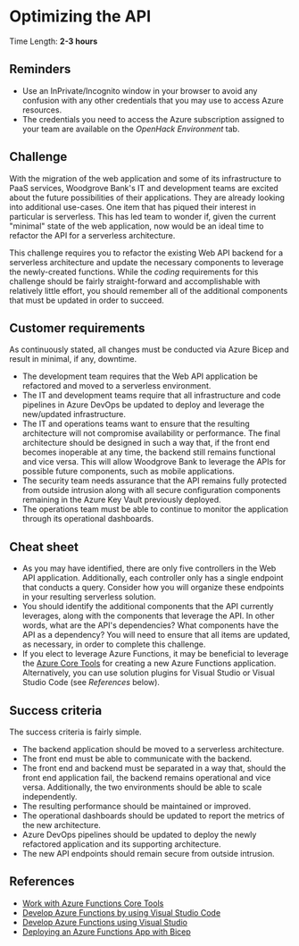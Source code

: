# Optimizing the API

Time Length: **2-3 hours**

## Reminders

* Use an InPrivate/Incognito window in your browser to avoid any confusion with any other credentials that you may use to access Azure resources.
* The credentials you need to access the Azure subscription assigned to your team are available on the _OpenHack Environment_ tab.

## Challenge

With the migration of the web application and some of its infrastructure to PaaS services, Woodgrove Bank's IT and development teams are excited about the future possibilities of their applications. They are already looking into additional use-cases. One item that has piqued their interest in particular is serverless. This has led team to wonder if, given the current "minimal" state of the web application, now would be an ideal time to refactor the API for a serverless architecture.

This challenge requires you to refactor the existing Web API backend for a serverless architecture and update the necessary components to leverage the newly-created functions. While the _coding_ requirements for this challenge should be fairly straight-forward and accomplishable with relatively little effort, you should remember all of the additional components that must be updated in order to succeed.

## Customer requirements

As continuously stated, all changes must be conducted via Azure Bicep and result in minimal, if any, downtime.

* The development team requires that the Web API application be refactored and moved to a serverless environment.
* The IT and development teams require that all infrastructure and code pipelines in Azure DevOps be updated to deploy and leverage the new/updated infrastructure.
* The IT and operations teams want to ensure that the resulting architecture will not compromise availability or performance. The final architecture should be designed in such a way that, if the front end becomes inoperable at any time, the backend still remains functional and vice versa. This will allow Woodgrove Bank to leverage the APIs for possible future components, such as mobile applications.
* The security team needs assurance that the API remains fully protected from outside intrusion along with all secure configuration components remaining in the Azure Key Vault previously deployed.
* The operations team must be able to continue to monitor the application through its operational dashboards.

## Cheat sheet

* As you may have identified, there are only five controllers in the Web API application. Additionally, each controller only has a single endpoint that conducts a query. Consider how you will organize these endpoints in your resulting serverless solution.
* You should identify the additional components that the API currently leverages, along with the components that leverage the API. In other words, what are the API's dependencies? What components have the API as a dependency? You will need to ensure that all items are updated, as necessary, in order to complete this challenge.
* If you elect to leverage Azure Functions, it may be beneficial to leverage the <a href="https://docs.microsoft.com/azure/azure-functions/functions-run-local" target="_blank">Azure Core Tools</a> for creating a new Azure Functions application. Alternatively, you can use solution plugins for Visual Studio or Visual Studio Code (see _References_ below).

## Success criteria

The success criteria is fairly simple.

* The backend application should be moved to a serverless architecture.
* The front end must be able to communicate with the backend.
* The front end and backend must be separated in a way that, should the front end application fail, the backend remains operational and vice versa. Additionally, the two environments should be able to scale independently.
* The resulting performance should be maintained or improved.
* The operational dashboards should be updated to report the metrics of the new architecture.
* Azure DevOps pipelines should be updated to deploy the newly refactored application and its supporting architecture.
* The new API endpoints should remain secure from outside intrusion.

## References

* <a href="https://docs.microsoft.com/azure/azure-functions/functions-run-local" target="_blank">Work with Azure Functions Core Tools</a>
* <a href="https://docs.microsoft.com/azure/azure-functions/functions-develop-vs-code?tabs=csharp" target="_blank">Develop Azure Functions by using Visual Studio Code</a>
* <a href="https://docs.microsoft.com/azure/azure-functions/functions-develop-vs" target="_blank">Develop Azure Functions using Visual Studio</a>
* <a href="https://markheath.net/post/azure-functions-bicep" target="_blank">Deploying an Azure Functions App with Bicep</a>
